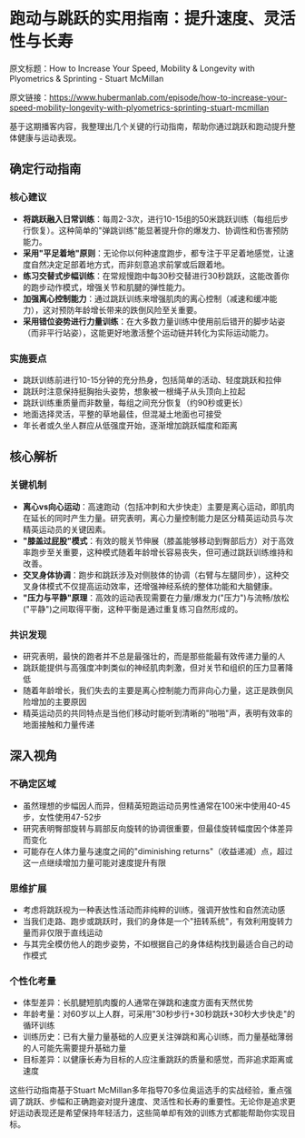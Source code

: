 # 跑动与跳跃的实用指南：提升速度、灵活性与长寿

原文标题：How to Increase Your Speed, Mobility & Longevity with Plyometrics & Sprinting - Stuart McMillan

原文链接：https://www.hubermanlab.com/episode/how-to-increase-your-speed-mobility-longevity-with-plyometrics-sprinting-stuart-mcmillan

<YouTube videoId="U3cSnzdyyXU" />

基于这期播客内容，我整理出几个关键的行动指南，帮助你通过跳跃和跑动提升整体健康与运动表现。

## 确定行动指南

### 核心建议
- **将跳跃融入日常训练**：每周2-3次，进行10-15组的50米跳跃训练（每组后步行恢复）。这种简单的"弹跳训练"能显著提升你的爆发力、协调性和伤害预防能力。
- **采用"平足着地"原则**：无论你以何种速度跑步，都专注于平足着地感觉，让速度自然决定足部着地方式，而非刻意追求前掌或后跟着地。
- **练习交替式步幅训练**：在常规慢跑中每30秒交替进行30秒跳跃，这能改善你的跑步动作模式，增强关节和肌腱的弹性能力。
- **加强离心控制能力**：通过跳跃训练来增强肌肉的离心控制（减速和缓冲能力），这对预防年龄增长带来的跌倒风险至关重要。
- **采用错位姿势进行力量训练**：在大多数力量训练中使用前后错开的脚步站姿（而非平行站姿），这能更好地激活整个运动链并转化为实际运动能力。

### 实施要点
- 跳跃训练前进行10-15分钟的充分热身，包括简单的活动、轻度跳跃和拉伸
- 跳跃时注意保持挺胸抬头姿势，想象被一根绳子从头顶向上拉起
- 跳跃训练重质量而非数量，每组之间充分恢复（约90秒或更长）
- 地面选择灵活，平整的草地最佳，但混凝土地面也可接受
- 年长者或久坐人群应从低强度开始，逐渐增加跳跃幅度和距离

## 核心解析

### 关键机制
- **离心vs向心运动**：高速跑动（包括冲刺和大步快走）主要是离心运动，即肌肉在延长的同时产生力量。研究表明，离心力量控制能力是区分精英运动员与次精英运动员的关键因素。
- **"膝盖过屁股"模式**：有效的髋关节伸展（膝盖能够移动到臀部后方）对于高效率跑步至关重要，这种模式随着年龄增长容易丧失，但可通过跳跃训练维持和改善。
- **交叉身体协调**：跑步和跳跃涉及对侧肢体的协调（右臂与左腿同步），这种交叉身体模式不仅提高运动效率，还增强神经系统的整体功能和大脑健康。
- **"压力与平静"原理**：高效的运动表现需要在力量/爆发力("压力")与流畅/放松("平静")之间取得平衡，这种平衡是通过重复练习自然形成的。

### 共识发现
- 研究表明，最快的跑者并不总是最强壮的，而是那些能最有效传递力量的人
- 跳跃能提供与高强度冲刺类似的神经肌肉刺激，但对关节和组织的压力显著降低
- 随着年龄增长，我们失去的主要是离心控制能力而非向心力量，这正是跌倒风险增加的主要原因
- 精英运动员的共同特点是当他们移动时能听到清晰的"啪啪"声，表明有效率的地面接触和力量传递

## 深入视角

### 不确定区域
- 虽然理想的步幅因人而异，但精英短跑运动员男性通常在100米中使用40-45步，女性使用47-52步
- 研究表明臀部旋转与肩部反向旋转的协调很重要，但最佳旋转幅度因个体差异而变化
- 可能存在人体力量与速度之间的"diminishing returns"（收益递减）点，超过这一点继续增加力量可能对速度提升有限

### 思维扩展
- 考虑将跳跃视为一种表达性活动而非纯粹的训练，强调开放性和自然流动感
- 当我们走路、跑步或跳跃时，我们的身体是一个"扭转系统"，有效利用旋转力量而非仅限于直线运动
- 与其完全模仿他人的跑步姿势，不如根据自己的身体结构找到最适合自己的动作模式

### 个性化考量
- 体型差异：长肌腱短肌肉腹的人通常在弹跳和速度方面有天然优势
- 年龄考量：对60岁以上人群，可采用"30秒步行+30秒跳跃+30秒大步快走"的循环训练
- 训练历史：已有大量力量基础的人应更关注弹跳和离心训练，而力量基础薄弱的人可能先需要提升基础力量
- 目标差异：以健康长寿为目标的人应注重跳跃的质量和感觉，而非追求距离或速度

这些行动指南基于Stuart McMillan多年指导70多位奥运选手的实战经验，重点强调了跳跃、步幅和正确跑姿对提升速度、灵活性和长寿的重要性。无论你是追求更好运动表现还是希望保持年轻活力，这些简单却有效的训练方式都能帮助你实现目标。
